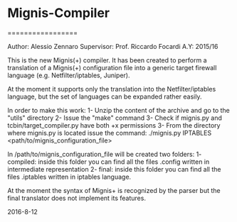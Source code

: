 # Mignis-Compiler
=================

Author: Alessio Zennaro
Supervisor: Prof. Riccardo Focardi
A.Y: 2015/16

This is the new Mignis(+) compiler.
It has been created to perform a translation of a Mignis(+) configuration file
into a generic target firewall language (e.g. Netfilter/iptables, Juniper).

At the moment it supports only the translation into the Netfilter/iptables 
language, but the set of languages can be expanded rather easily.


In order to make this work:
1- Unzip the content of the archive and go to the "utils" directory
2- Issue the "make" command
3- Check if mignis.py and tcbin/target_compiler.py have both +x permissions
3- From the directory where mignis.py is located issue the command:
     ./mignis.py IPTABLES <path/to/mignis_configuration_file>

In /path/to/mignis_configuration_file will be created two folders:
1- compiled: inside this folder you can find all the files .config written in
   intermediate representation
2- final: inside this folder you can find all the files .iptables written in
   iptables language.


At the moment the syntax of Mignis+ is recognized by the parser but the
final translator does not implement its features.


2016-8-12


